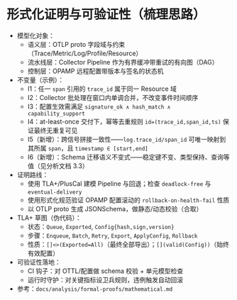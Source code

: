 # 形式化证明与可验证性（梳理思路）

- 模型化对象：
  - 语义层：OTLP proto 字段域与约束（Trace/Metric/Log/Profile/Resource）
  - 流水线层：Collector Pipeline 作为有界缓冲带重试的有向图（DAG）
  - 控制层：OPAMP 远程配置带版本与签名的状态机
- 不变量（示例）：
  - I1：任一 `span` 引用的 `trace_id` 属于同一 Resource 域
  - I2：Collector 批处理在窗口内单调合并，不改变事件时间顺序
  - I3：配置生效需满足 `signature_ok ∧ hash_match ∧ capability_support`
  - I4：at-least-once 交付下，幂等去重规则 `id=(trace_id,span_id,ts)` 保证最终无重复可见
  - I5（新增）：跨信号拼接一致性——`log.trace_id/span_id` 可唯一映射到其所属 `span`，且 `timestamp ∈ [start,end]`
  - I6（新增）：Schema 迁移语义不变式——稳定键不变、类型保持、查询等值（见分析文档 3.3）
- 证明路线：
  - 使用 TLA+/PlusCal 建模 Pipeline 与回退；检查 `deadlock-free` 与 `eventual-delivery`
  - 使用形式化规范验证 OPAMP 配置滚动的 `rollback-on-health-fail` 性质
  - 以 OTLP proto 生成 JSONSchema，做静态/动态校验（合取）
- TLA+ 草图（伪代码）：
  - 状态：`Queue`, `Exported`, `Config{hash,sign,version}`
  - 步骤：`Enqueue`, `Batch`, `Retry`, `Export`, `ApplyConfig`, `Rollback`
  - 性质：`[]<>(Exported=All)`（最终全部导出）；`[](valid(Config))`（始终有效配置）
- 可验证性落地：
  - CI 钩子：对 OTTL/配置做 schema 校验 + 单元模型检查
  - 运行时守护：对关键指标设卫兵规则，违例触发自动回滚
- 参考：`docs/analysis/formal-proofs/mathematical.md`
